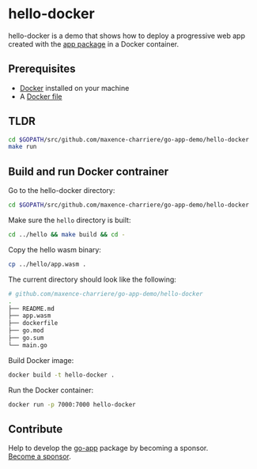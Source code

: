 # hello-docker

hello-docker is a demo that shows how to deploy a progressive web app created with the [app package](https://github.com/maxence-charriere/go-app) in a Docker container.

## Prerequisites

- [Docker](https://www.docker.com) installed on your machine
- A [Docker file](https://github.com/maxence-charriere/go-app-demo/tree/v6/hello-docker/dockerfile)

## TLDR

```sh
cd $GOPATH/src/github.com/maxence-charriere/go-app-demo/hello-docker
make run
```

## Build and run Docker contrainer

Go to the hello-docker directory:

```sh
cd $GOPATH/src/github.com/maxence-charriere/go-app-demo/hello-docker
```

Make sure the `hello` directory is built:

```sh
cd ../hello && make build && cd -
```

Copy the hello wasm binary:

```sh
cp ../hello/app.wasm .
```

The current directory should look like the following:

```sh
# github.com/maxence-charriere/go-app-demo/hello-docker
.
├── README.md
├── app.wasm
├── dockerfile
├── go.mod
├── go.sum
└── main.go
```

Build Docker image:

```sh
docker build -t hello-docker .
```

Run the Docker container:

```sh
docker run -p 7000:7000 hello-docker
```

## Contribute

Help to develop the [go-app](https://github.com/maxence-charriere/go-app) package by becoming a sponsor.
<br>[Become a sponsor](https://opencollective.com/go-app).
